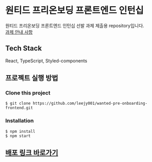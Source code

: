 # 원티드 프리온보딩 프론트엔드 인턴십
원티드 프리온보딩 프론트엔드 인턴십 선발 과제 제출용 repository입니다.<br/>
<a href="https://github.com/walking-sunset/selection-task">과제 안내 사항</a>

## Tech Stack
React, TypeScript, Styled-components

## 프로젝트 실행 방법
### Clone this project
```
$ git clone https://github.com/leejy001/wanted-pre-onboarding-frontend.git
```
### Installation
```
$ npm install
$ npm start
```

## <a href="https://keen-babka-cf4998.netlify.app/">배포 링크 바로가기</a>
